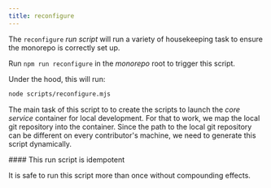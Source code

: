 ```yaml
--- 
title: reconfigure
--- 
```


The `reconfigure` _run script_ will run a variety of housekeeping task
to ensure the monorepo is correctly set up.

Run `npm run reconfigure` in the _monorepo_ root to trigger this script.

Under the hood, this will run:

```sh title="Terminal"
node scripts/reconfigure.mjs
```

The main task of this script to to create the scripts to launch the 
_core service_ container for local development. For that to work, we 
map the local git repository into the container.
Since the path to the local git repository can be different on
every contributor's machine, we need to generate this script dynamically.

<Tip>
#### This run script is idempotent

It is safe to run this script more than once without compounding effects.
</Tip>
